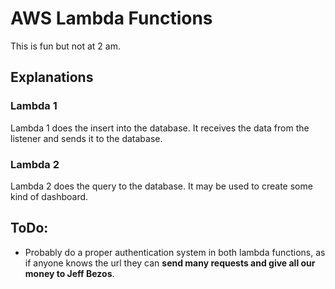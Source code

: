# AWS Lambda Functions

This is fun but not at 2 am.

## Explanations

### Lambda 1

Lambda 1 does the insert into the database. It receives the data from the listener and sends it to the database.

### Lambda 2

Lambda 2 does the query to the database. It may be used to create some kind of dashboard.

## ToDo:

- Probably do a proper authentication system in both lambda functions, as if anyone knows the url they can **send many requests and give all our money to Jeff Bezos**.
